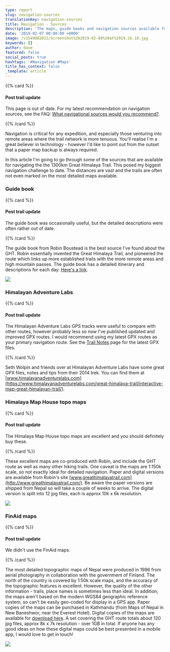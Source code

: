 ```yaml
---
type: report
slug: navigation-sources
translationKey: navigation-sources
title: Navigation - Sources
description: 'The maps, guide books and navigation sources available for the GHT.'
date: '2019-02-07 00:00:00 +0000'
image: /v1549882013/Screenshot%202019-02-08%20at%2019.16.18.jpg
keywords: []
author: dave
featured: false
social_posts: true
hashtags: '#Navigation #Maps'
title_has_context: false
_template: article
---
```





{{% card %}}

#### Post trail update

This page is out of date. For my latest recommendation on navigation sources, see the FAQ: [What navigational sources would you recommend?](/expeditions/great-himalaya-trail/faq/#what-navigational-sources-would-you-recommend).

{{% /card %}}

Navigation is critical for any expedition, and especially those venturing into remote areas where the trail network is more tenuous. You'll realise I'm a great believer in technology - however I'd like to point out from the outset that a paper map backup is always required.

In this article I'm going to go through some of the sources that are available for navigating the the 1300km Great Himalaya Trail. This posed my biggest navigation challenge to date. The distances are vast and the trails are often not even marked on the most detailed maps available.

### Guide book

{{% card %}}

#### Post trail update

The guide book was occasionally useful, but the detailed descriptions were often rather out of date.

{{% /card %}}


The guide book from Robin Boustead is the best source I've found about the GHT. Robin essentially invented the Great Himalaya Trail, and pioneered the route which links up more established trails with the more remote areas and high mountain passes. The guide book has a detailed itinerary and descriptions for each day. [Here's a link](https://www.amazon.com/dp/1905864604).

![](https://res.cloudinary.com/wildernessprime/image/upload/w_800,dpr_auto/v1551706673/5026693-NOC02-1.jpg)

### Himalayan Adventure Labs

{{% card %}}

#### Post trail update

The Himalayan Adventure Labs GPS tracks were useful to compare with other routes, however probably less so now I've 
published updated and improved GPX routes. I would recommend using my latest GPX routes as your primary navigation 
route. See the [Trail Notes](/expeditions/great-himalaya-trail/trail-notes/) page for the latest GPX files. 

{{% /card %}}


Seth Wolpin and friends over at Himalayan Adventure Labs have some great GPX files, notes and tips from their 2014 trek. You can find them at [www.himalayanadventurelabs.com](https://www.himalayanadventurelabs.com/great-himalaya-trail/interactive-map-great-himalayan-trail/).

### Himalaya Map House topo maps

{{% card %}}

#### Post trail update

The Himalaya Map House topo maps are excellent and you should definitely buy these.

{{% /card %}}


These excellent maps are co-produced with Robin, and include the GHT route as well as many other hiking trails. One caveat is the maps are 1:150k scale, so not exactly ideal for detailed navigation. Paper and digital versions are available from Robin's site [www.greathimalayatrail.com](http://www.greathimalayatrail.com/). Be aware the paper versions are shipped from Nepal so will take a couple of weeks to arrive. The digital version is split into 12 jpg files, each is approx 10k x 6k resolution.

![](https://res.cloudinary.com/wildernessprime/image/upload/w_1200,dpr_auto/v1549882055/Screenshot%202019-02-11%20at%2011.20.21.jpg)

### FinAid maps

{{% card %}}

#### Post trail update

We didn't use the FinAid maps.

{{% /card %}}

The most detailed topographic maps of Nepal were produced in 1996 from aerial photography in collaboration with the government of Finland. The north of the country is covered by 1:50k scale maps, and the accuracy of the topographic features is excellent. However, the quality of the other information - trails, place names is sometimes less than ideal. In addition, the maps aren't based on the modern WGS84 geographic reference system, so can't be easily geo-coded for display in a GPS app. Paper copies of the maps can be purchased in Kathmandu (from Maps of Nepal in New Baneshwor, near the Everest Hotel). Digital copies of the maps are available for [download here](https://jemecasseausoleil.blogspot.com/2017/07/cartes-du-nepal.html). A set covering the GHT route totals about 120 jpg files, approx 8k x 7k resolution - over 1GB in total. If anyone has any good ideas on how these digital maps could be best presented in a mobile app, I would love to get in touch!

![](https://res.cloudinary.com/wildernessprime/image/upload/w_1200,dpr_auto/v1549882089/Screenshot%202019-02-11%20at%2011.15.54.jpg)
